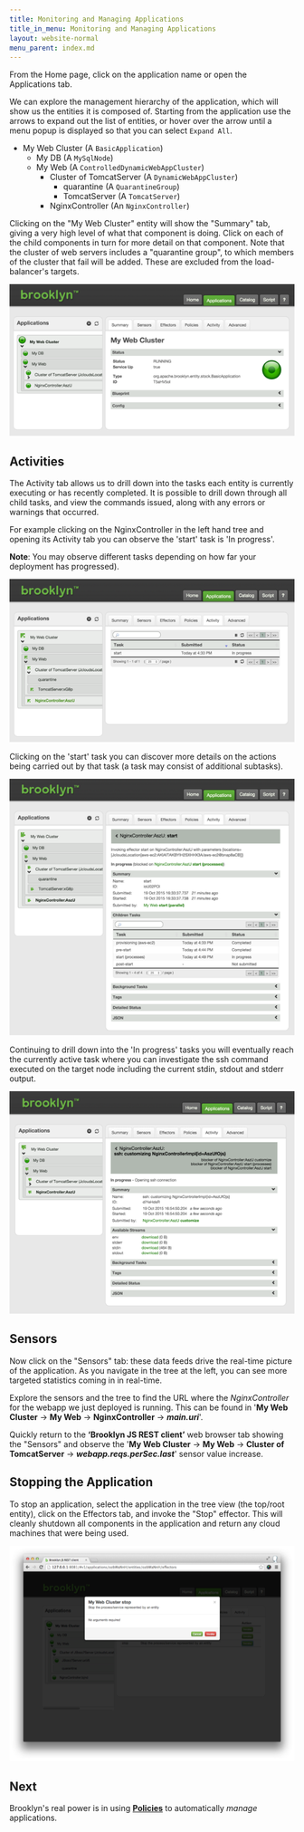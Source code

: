 ```yaml
---
title: Monitoring and Managing Applications
title_in_menu: Monitoring and Managing Applications
layout: website-normal
menu_parent: index.md
---
```


From the Home page, click on the application name or open the Applications tab.

We can explore the management hierarchy of the application, which will show us the entities it is composed of.  Starting from the application use the arrows to expand out the list of entities, or hover over the arrow until a menu popup is displayed so that you can select `Expand All`.  

 * My Web Cluster (A `BasicApplication`)
     * My DB (A `MySqlNode`)
     * My Web (A `ControlledDynamicWebAppCluster`)
        * Cluster of TomcatServer (A `DynamicWebAppCluster`)
           * quarantine (A `QuarantineGroup`)
           * TomcatServer (A `TomcatServer`)
        * NginxController (An `NginxController`)

Clicking on the "My Web Cluster" entity will show the "Summary" tab,
giving a very high level of what that component is doing. 
Click on each of the child components in turn for more detail on that component. 
Note that the cluster of web servers includes a "quarantine group", to which members of the 
cluster that fail will be added. These are excluded from the load-balancer's targets.

[![Exploring My Web.](images/my-web.png)](images/my-web-large.png)


## Activities

The Activity tab allows us to drill down into the tasks each entity is currently executing or has recently completed. It is possible to drill down through all child tasks, and view the commands issued, along with any errors or warnings that occurred.

For example clicking on the NginxController in the left hand tree and opening its Activity tab you can observe the 'start' task is 'In progress'.

**Note**: You may observe different tasks depending on how far your deployment has progressed).

[![My DB Activities Step 1.](images/my-db-activities-step1.png)](images/my-db-activities-step1-large.png)

Clicking on the 'start' task you can discover more details on the actions being carried out by that task (a task may consist of additional subtasks).

[![My DB Activities Step 2.](images/my-db-activities-step2.png)](images/my-db-activities-step2-large.png)

Continuing to drill down into the 'In progress' tasks you will eventually reach the currently active task where you can investigate the ssh command executed on the target node including the current stdin, stdout and stderr output.

[![My DB Activities Step 3.](images/my-db-activities-step3.png)](images/my-db-activities-step3-large.png)


## Sensors

Now click on the "Sensors" tab:
these data feeds drive the real-time picture of the application.
As you navigate in the tree at the left, you can see more targeted statistics coming in in real-time.

Explore the sensors and the tree to find the URL where the _NginxController_ for the webapp we just deployed is running. This can be found in '**My Web Cluster** -> **My Web** -> **NginxController** -> **_main.uri_**'.

Quickly return to the **‘Brooklyn JS REST client’** web browser
tab showing the "Sensors" and observe the '**My Web Cluster** -> **My Web** -> **Cluster of TomcatServer** -> **_webapp.reqs.perSec.last_**' sensor value increase.  



## Stopping the Application

To stop an application, select the application in the tree view (the top/root entity), click on the Effectors tab, and invoke the "Stop" effector. This will cleanly shutdown all components in the application and return any cloud machines that were being used.

[![My DB Activities.](images/my-web-cluster-stop-confirm.png)](images/my-web-cluster-stop-confirm-large.png)


## Next

Brooklyn's real power is in using **[Policies](policies.html)**  to automatically *manage* applications. 
